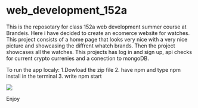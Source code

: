 # web_development_152a

This is the reposotary for class 152a web development summer course at Brandeis. Here i have decided to create an ecomerce website for watches. This project consists of a home page that looks very nice with a very nice picture and showcasing the diffrent whatch brands. Then the project showcases all the watches. This projects has log in and sign up, api checks for current crypto currenies and a conection to mongoDB.

To run the app localy: 1.Dowload the zip file 2. have npm and type npm install in the terminal 3. write npm start

<p float="left">
    <img src="https://user-images.githubusercontent.com/67702241/178078310-34f97289-dc89-4657-b27d-a91d30aebd38.png">
</p>

Enjoy
